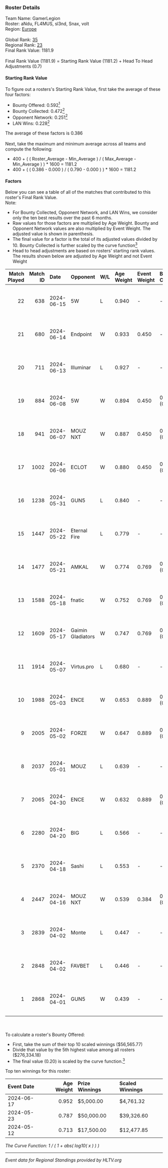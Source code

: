 ### Roster Details<br />
Team Name: GamerLegion<br />
Roster: aNdu, FL4MUS, sl3nd, Snax, volt<br />
Region: [Europe]( ../standings_europe.md)<br />
<br />
Global Rank: [35](../standings_global.md)<br />
Regional Rank: [23]( ../standings_europe.md)<br />
Final Rank Value:  1181.9<br />
<br />
Final Rank Value (1181.9) = Starting Rank Value (1181.2) + Head To Head Adjustments (0.7)<br />

#### Starting Rank Value<br />
To figure out a rosters's Starting Rank Value, first take the average of these four factors:<br />
- Bounty Offered: 0.592[<sup>1</sup>](#table2)
- Bounty Collected: 0.472[<sup>2</sup>](#table1)
- Opponent Network: 0.251[<sup>2</sup>](#table1)
- LAN Wins: 0.228[<sup>2</sup>](#table1)

The average of these factors is 0.386<br />
<br />
Next, take the maximum and minimum average across all teams and compute the following:<br />
- 400 + ( ( Roster_Average - Min_Average ) / ( Max_Average - Min_Average ) ) * 1600 = 1181.2
- 400 + ( ( 0.386 - 0.000 ) / ( 0.790 - 0.000 ) ) * 1600 = 1181.2


#### Factors<br />
Below you can see a table of all of the matches that contributed to this roster's Final Rank Value.<br />
Note:<br />

- For Bounty Collected, Opponent Network, and LAN Wins, we consider only the ten best results over the past 6 months.
- Raw values for those factors are multiplied by Age Weight. Bounty and Opponent Network values are also multiplied by Event Weight. The adjusted value is shown in parenthesis.
- The final value for a factor is the total of its adjusted values divided by 10. Bounty Collected is further scaled by the curve function[<sup>3</sup>](#curveFunction)
- Head to head adjustments are based on rosters' starting rank values. The results shown below are adjusted by Age Weight and not Event Weight
<span id="table1"></span><br />


| Match Played | Match ID | Date       | Opponent          | W/L | Age Weight | Event Weight | Bounty Collected | Opponent Network | LAN Wins  | H2H Adj. | Roster                          |
| -: | -: | :- | :- | :- | :- | :- | :- | :- | :- | -: | :- |
|           22 |      638 | 2024-06-15 | 5W                | L   | 0.940      | -            | -                | -                | -         |   -21.99 | aNdu, FL4MUS, sl3nd, Snax, volt |
|           21 |      680 | 2024-06-14 | Endpoint          | W   | 0.933      | 0.450        | -                | 0.466 (0.196)    | 0 (0.000) |     4.07 | aNdu, FL4MUS, sl3nd, Snax, volt |
|           20 |      711 | 2024-06-13 | Illuminar         | L   | 0.927      | -            | -                | -                | -         |   -24.85 | aNdu, FL4MUS, sl3nd, Snax, volt |
|           19 |      884 | 2024-06-08 | 5W                | W   | 0.894      | 0.450        | 0.103 (0.042)    | -                | 0 (0.000) |     5.33 | aNdu, FL4MUS, sl3nd, Snax, volt |
|           18 |      941 | 2024-06-07 | MOUZ NXT          | W   | 0.887      | 0.450        | 0.169 (0.068)    | 1.000 (0.399)    | 0 (0.000) |    10.19 | aNdu, FL4MUS, sl3nd, Snax, volt |
|           17 |     1002 | 2024-06-06 | ECLOT             | W   | 0.880      | 0.450        | 0.084 (0.033)    | 0.510 (0.202)    | 0 (0.000) |    10.15 | aNdu, FL4MUS, sl3nd, Snax, volt |
|           16 |     1238 | 2024-05-31 | GUN5              | L   | 0.840      | -            | -                | -                | -         |   -21.75 | aNdu, FL4MUS, sl3nd, Snax, volt |
|           15 |     1447 | 2024-05-22 | Eternal Fire      | L   | 0.779      | -            | -                | -                | -         |    -1.98 | aNdu, FL4MUS, sl3nd, Snax, volt |
|           14 |     1477 | 2024-05-21 | AMKAL             | W   | 0.774      | 0.769        | 0.111 (0.066)    | 0.515 (0.307)    | 0 (0.000) |    11.35 | aNdu, FL4MUS, sl3nd, Snax, volt |
|           13 |     1588 | 2024-05-18 | fnatic            | W   | 0.752      | 0.769        | 0.428 (0.247)    | 0.666 (0.385)    | 0 (0.000) |    19.93 | aNdu, FL4MUS, sl3nd, Snax, volt |
|           12 |     1609 | 2024-05-17 | Gaimin Gladiators | W   | 0.747      | 0.769        | 0.053 (0.031)    | 0.432 (0.248)    | 0 (0.000) |     7.39 | aNdu, FL4MUS, sl3nd, Snax, volt |
|           11 |     1914 | 2024-05-07 | Virtus.pro        | L   | 0.680      | -            | -                | -                | -         |    -0.85 | aNdu, isak, sl3nd, Snax, volt   |
|           10 |     1988 | 2024-05-03 | ENCE              | W   | 0.653      | 0.889        | 0.171 (0.099)    | 0.380 (0.221)    | 1 (0.653) |    14.82 | aNdu, isak, sl3nd, Snax, volt   |
|            9 |     2005 | 2024-05-02 | FORZE             | W   | 0.647      | 0.889        | 0.078 (0.045)    | 0.233 (0.134)    | 1 (0.647) |     5.52 | aNdu, isak, sl3nd, Snax, volt   |
|            8 |     2037 | 2024-05-01 | MOUZ              | L   | 0.639      | -            | -                | -                | -         |    -0.28 | aNdu, isak, sl3nd, Snax, volt   |
|            7 |     2065 | 2024-04-30 | ENCE              | W   | 0.632      | 0.889        | 0.171 (0.096)    | 0.380 (0.214)    | 1 (0.632) |    15.02 | aNdu, isak, sl3nd, Snax, volt   |
|            6 |     2280 | 2024-04-20 | BIG               | L   | 0.566      | -            | -                | -                | -         |    -5.92 | aNdu, Goody, sl3nd, Snax, volt  |
|            5 |     2370 | 2024-04-18 | Sashi             | L   | 0.553      | -            | -                | -                | -         |    -9.87 | aNdu, isak, sl3nd, Snax, volt   |
|            4 |     2447 | 2024-04-16 | MOUZ NXT          | W   | 0.539      | 0.384        | 0.169 (0.035)    | 1.000 (0.207)    | -         |     6.20 | aNdu, isak, sl3nd, Snax, volt   |
|            3 |     2839 | 2024-04-02 | Monte             | L   | 0.447      | -            | -                | -                | -         |    -9.44 | aNdu, isak, sl3nd, Snax, volt   |
|            2 |     2848 | 2024-04-02 | FAVBET            | L   | 0.446      | -            | -                | -                | -         |   -12.56 | aNdu, isak, sl3nd, Snax, volt   |
|            1 |     2868 | 2024-04-01 | GUN5              | W   | 0.439      | -            | -                | -                | -         |     0.17 | aNdu, isak, sl3nd, Snax, volt   |

<br />
<span id="table2"></span><br />
To calculate a roster's Bounty Offered:<br />

- First, take the sum of their top 10 scaled winnings ($56,565.77)
- Divide that value by the 5th highest value among all rosters ($276,334.18)
- The final value (0.20) is scaled by the curve function.[<sup>3</sup>](#curveFunction)

Top ten winnings for this roster:<br />

| Event Date | Age Weight | Prize Winnings | Scaled Winnings |
| :- | -: | :- | :- |
| 2024-06-17 |      0.952 | $5,000.00      | $4,761.32       |
| 2024-05-23 |      0.787 | $50,000.00     | $39,326.60      |
| 2024-05-12 |      0.713 | $17,500.00     | $12,477.85      |


<span id="curveFunction"></span>_The Curve Function: 1 / ( 1 + abs( log10( x ) ) )_<br />

---
_Event data for Regional Standings provided by HLTV.org_<br />
